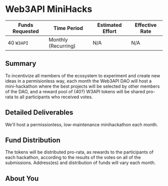 # Web3API MiniHacks

| Funds Requested | Time Period | Estimated Effort | Effective Rate |
|-|-|-|-|
| 40 `W3API` | Monthly (Recurring) | N/A | N/A |

## Summary

To incentivize all members of the ecosystem to experiment and create new ideas in a permisionless way, each month the Web3API DAO will host a mini-hackathon where the best projects will be selected by other members of the DAO, and a reward pool of (40?) W3API tokens will be shared pro-rata to all participants who received votes.

## Detailed Deliverables

We'll host a permissionless, low-maintenance minihackathon each month.

## Fund Distribution

The tokens will be distributed pro-rata, as rewards to the participants of each hackathon, according to the results of the votes on all of the submissions.
Address(es) and distribution of funds will vary each month.

## About You
